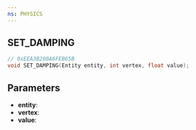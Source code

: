 ```yaml
---
ns: PHYSICS
---
```

## SET_DAMPING

```c
// 0xEEA3B200A6FEB65B
void SET_DAMPING(Entity entity, int vertex, float value);
```

## Parameters
* **entity**:
* **vertex**:
* **value**:
